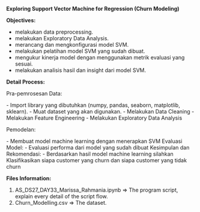 <b>Exploring Support Vector Machine for Regression (Churn Modeling)</b>

<b>Objectives:</b>
- melakukan data preprocessing.
- melakukan Exploratory Data Analysis.
- merancang dan mengkonfigurasi model SVM.
- melakukan pelatihan model SVM yang sudah dibuat.
- mengukur kinerja model dengan menggunakan metrik evaluasi yang sesuai.
- melakukan analisis hasil dan insight dari model SVM.

<b>Detail Process:</b>
<p>Pra-pemrosesan Data:</p>
- Import library yang dibutuhkan (numpy, pandas, seaborn, matplotlib, sklearn).
- Muat dataset yang akan digunakan.
- Melakukan Data Cleaning
- Melakukan Feature Engineering
- Melakukan Exploratory Data Analysis
<p>Pemodelan:</p>
- Membuat model machine learning dengan menerapkan SVM
Evaluasi Model:
- Evaluasi performa dari model yang sudah dibuat
Kesimpulan dan Rekomendasi:
- Berdasarkan hasil model machine learning silahkan Klasifikasikan siapa customer yang churn dan siapa customer yang tidak churn

<b>Files Information:</b>
1. AS_DS27_DAY33_Marissa_Rahmania.ipynb => The program script, explain every detail of the script flow.
2. Churn_Modelling.csv => The dataset.
